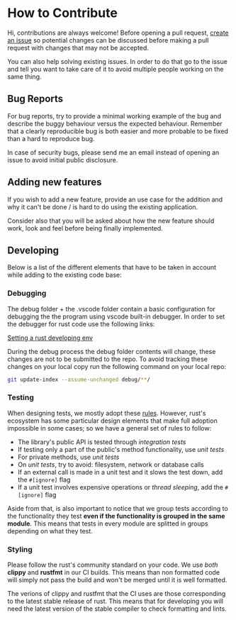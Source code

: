 # How to Contribute

Hi, contributions are always welcome! Before opening a pull request, [create an issue][i1] so
potential changes can be discussed before making a pull request with changes that may not be
accepted.

You can also help solving existing issues. In order to do that go to the issue and tell you want
to take care of it to avoid multiple people working on the same thing.

[i1]: https://github.com/gabo01/rust-backup/issues

## Bug Reports

For bug reports, try to provide a minimal working example of the bug and describe the buggy
behaviour versus the expected behaviour. Remember that a clearly reproducible bug is both easier
and more probable to be fixed than a hard to reproduce bug.

In case of security bugs, please send me an email instead of opening an issue to avoid initial
public disclosure.

## Adding new features

If you wish to add a new feature, provide an use case for the addition and why it can't be done / is
hard to do using the existing application.

Consider also that you will be asked about how the new feature should work, look and feel before
being finally implemented.

## Developing

Below is a list of the different elements that have to be taken in account while adding to the
existing code base:

### Debugging

The debug folder + the .vscode folder contain a basic configuration for debugging the
the program using vscode built-in debugger. In order to set the debugger for rust code
use the following links:

[Setting a rust developing env](https://hoverbear.org/2017/03/03/setting-up-a-rust-devenv/)

During the debug process the debug folder contents will change, these changes are not to be
submitted to the repo. To avoid tracking these changes on your local copy run the following
command on your local repo:

```bash
git update-index --assume-unchanged debug/**/
```

### Testing

When designing tests, we mostly adopt these [rules][rules]. However, rust's ecosystem has some
particular design elements that make full adoption impossible in some cases; so we have a general
set of rules to follow:

- The library's public API is tested through *integration tests*
- If testing only a part of the public's method functionality, use *unit tests*
- For private methods, use *unit tests*
- On *unit tests*, try to avoid: filesystem, network or database calls
- If an external call is made in a unit test and it slows the test down, add the `#[ignore]` flag
- If a unit test involves expensive operations or *thread sleeping*, add the `#[ignore]` flag

Aside from that, is also important to notice that we group tests according to the functionality they
test **even if the functionality is grouped in the same module**. This means that tests in every
module are splitted in groups depending on what they test.

[rules]: https://www.artima.com/weblogs/viewpost.jsp?thread=126923

### Styling

Please follow the rust's community standard on your code. We use *both* **clippy** and **rustfmt**
in our CI builds. This means than non formatted code will simply not pass the build and won't be
merged until it is well formatted.

The verions of clippy and rustfmt that the CI uses are those corresponding to the latest stable
release of rust. This means that for developing you will need the latest version of the stable
compiler to check formatting and lints.
